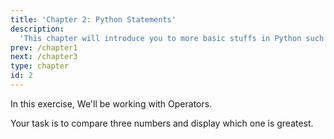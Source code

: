 ```yaml
---
title: 'Chapter 2: Python Statements'
description:
  'This chapter will introduce you to more basic stuffs in Python such as Operators, Conditional Statements such as if, if...else and Iterative Statements such as while loop'
prev: /chapter1
next: /chapter3
type: chapter
id: 2
---
```

<exercise id="1" title="Introduction" type="slides">

<slides source="chapter2_01_introduction">
</slides>

</exercise>
<exercise id="2" title="Practice on Operators">
In this exercise, We'll be working with Operators.
<codeblock id="02_02">

Your task is to compare three numbers and display which one is greatest.

</codeblock>
</exercise>
